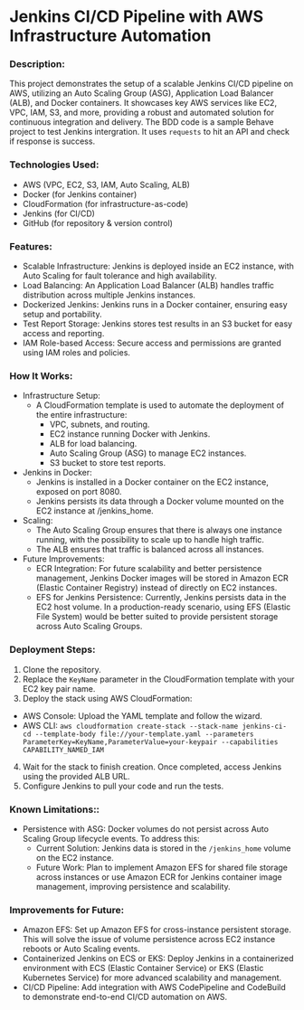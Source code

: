 # Jenkins CI/CD Pipeline with AWS Infrastructure Automation

### Description:
This project demonstrates the setup of a scalable Jenkins CI/CD pipeline on AWS, utilizing an Auto Scaling Group (ASG), Application Load Balancer (ALB), and Docker containers. It showcases key AWS services like EC2, VPC, IAM, S3, and more, providing a robust and automated solution for continuous integration and delivery. The BDD code is a sample Behave project to test Jenkins intergration. It uses `requests` to hit an API and check if response is success.

### Technologies Used:
* AWS (VPC, EC2, S3, IAM, Auto Scaling, ALB)
* Docker (for Jenkins container)
* CloudFormation (for infrastructure-as-code)
* Jenkins (for CI/CD)
* GitHub (for repository & version control)

### Features:
* Scalable Infrastructure: Jenkins is deployed inside an EC2 instance, with Auto Scaling for fault tolerance and high availability.
* Load Balancing: An Application Load Balancer (ALB) handles traffic distribution across multiple Jenkins instances.
* Dockerized Jenkins: Jenkins runs in a Docker container, ensuring easy setup and portability.
* Test Report Storage: Jenkins stores test results in an S3 bucket for easy access and reporting.
* IAM Role-based Access: Secure access and permissions are granted using IAM roles and policies.

### How It Works:
- Infrastructure Setup:
  - A CloudFormation template is used to automate the deployment of the entire infrastructure:
     - VPC, subnets, and routing.
     - EC2 instance running Docker with Jenkins.
     - ALB for load balancing.
     - Auto Scaling Group (ASG) to manage EC2 instances.
     - S3 bucket to store test reports.
- Jenkins in Docker:
  - Jenkins is installed in a Docker container on the EC2 instance, exposed on port 8080.
  - Jenkins persists its data through a Docker volume mounted on the EC2 instance at /jenkins_home.
- Scaling:
  - The Auto Scaling Group ensures that there is always one instance running, with the possibility to scale up to handle high traffic.
  - The ALB ensures that traffic is balanced across all instances.
- Future Improvements:
  - ECR Integration: For future scalability and better persistence management, Jenkins Docker images will be stored in Amazon ECR (Elastic Container Registry) instead of directly on EC2 instances.
  - EFS for Jenkins Persistence: Currently, Jenkins persists data in the EC2 host volume. In a production-ready scenario, using EFS (Elastic File System) would be better suited to provide persistent storage across Auto Scaling Groups.

### Deployment Steps:
1. Clone the repository.
2. Replace the `KeyName` parameter in the CloudFormation template with your EC2 key pair name.
3. Deploy the stack using AWS CloudFormation:
  - AWS Console: Upload the YAML template and follow the wizard.
  - AWS CLI:
    `aws cloudformation create-stack --stack-name jenkins-ci-cd --template-body file://your-template.yaml --parameters ParameterKey=KeyName,ParameterValue=your-keypair --capabilities CAPABILITY_NAMED_IAM`
4. Wait for the stack to finish creation. Once completed, access Jenkins using the provided ALB URL.
5. Configure Jenkins to pull your code and run the tests.

### Known Limitations::
- Persistence with ASG: Docker volumes do not persist across Auto Scaling Group lifecycle events. To address this:
  - Current Solution: Jenkins data is stored in the `/jenkins_home` volume on the EC2 instance.
  - Future Work: Plan to implement Amazon EFS for shared file storage across instances or use Amazon ECR for Jenkins container image management, improving persistence and scalability.

### Improvements for Future:
- Amazon EFS: Set up Amazon EFS for cross-instance persistent storage. This will solve the issue of volume persistence across EC2 instance reboots or Auto Scaling events.
- Containerized Jenkins on ECS or EKS: Deploy Jenkins in a containerized environment with ECS (Elastic Container Service) or EKS (Elastic Kubernetes Service) for more advanced scalability and management.
- CI/CD Pipeline: Add integration with AWS CodePipeline and CodeBuild to demonstrate end-to-end CI/CD automation on AWS.
